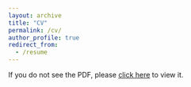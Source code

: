 ```yaml
---
layout: archive
title: "CV"
permalink: /cv/
author_profile: true
redirect_from:
  - /resume
---
```


<!DOCTYPE html>
<html>
<head>
  <title>Redirect to PDF Viewer</title>
  <script>
    // Redirect to the PDF's URL as soon as the page loads
    window.onload = function() {
      window.location.href = '/files/Jay_Bailey.pdf';
      // This will take the user directly to the PDF viewer in their browser.
    };
  </script>
</head>
<body>
  <p>If you do not see the PDF, please <a href="/files/Jay_Bailey.pdf">click here</a> to view it.</p>
</body>
</html>
